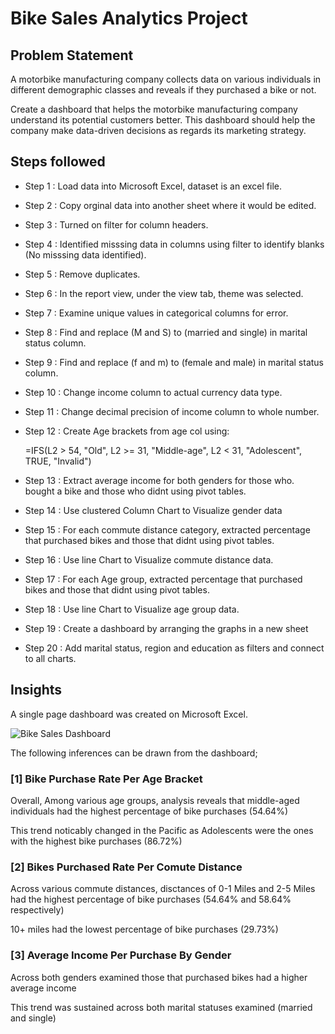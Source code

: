 # Bike Sales Analytics Project


## Problem Statement

A motorbike manufacturing company collects data on various individuals in different demographic classes and reveals if they purchased a bike or not.

Create a dashboard that helps the motorbike manufacturing company understand its potential customers better. This dashboard should help the company make data-driven decisions as regards its marketing strategy.


## Steps followed 

- Step 1 : Load data into Microsoft Excel, dataset is an excel file.
- Step 2 : Copy orginal data into another sheet where it would be edited.
- Step 3 : Turned on filter for column headers.
- Step 4 : Identified misssing data in columns using filter to identify blanks (No misssing data identified).
- Step 5 : Remove duplicates.
- Step 6 : In the report view, under the view tab, theme was selected.
- Step 7 : Examine unique values in categorical columns for error. 
- Step 8 : Find and replace (M and S) to (married and single) in marital status column.
- Step 9 : Find and replace (f and m) to (female and male) in marital status column.
- Step 10 : Change income column to actual currency data type. 
- Step 11 : Change decimal precision of income column to whole number.
- Step 12 : Create Age brackets from age col using:

    =IFS(L2 > 54, "Old", L2 >= 31, "Middle-age", L2 < 31, "Adolescent", TRUE, "Invalid")

- Step 13 : Extract average income for both genders for those who. bought a bike and those who didnt using pivot tables.
- Step 14 :  Use clustered Column Chart to Visualize gender data
- Step 15 :  For each commute distance category, extracted percentage that purchased bikes and those that didnt using pivot tables.
- Step 16 :  Use line Chart to Visualize commute distance data.
- Step 17 :  For each Age group, extracted percentage that purchased bikes and those that didnt using pivot tables.
- Step 18 :  Use line Chart to Visualize age group data.
- Step 19 :  Create a dashboard by arranging the graphs in a new sheet
- Step 20 :  Add marital status, region and education as filters and connect to all charts.

## Insights

A single page dashboard was created on Microsoft Excel.

![Bike Sales Dashboard](https://github.com/Jucodez/Bike-Sales-Analysis/assets/102746691/e6ba30f6-9230-4f6d-84cb-8728baf5a574)

The following inferences can be drawn from the dashboard;

### [1] Bike Purchase Rate Per Age Bracket 

   Overall, Among various age groups, analysis reveals that middle-aged individuals had the highest percentage of bike purchases (54.64%)

   This trend noticably changed in the Pacific as Adolescents were the ones with the highest bike purchases (86.72%)
           
### [2] Bikes Purchased Rate Per Comute Distance

   Across various commute distances, disctances of 0-1 Miles and 2-5 Miles had the highest percentage of bike purchases (54.64% and 58.64% respectively)

   10+ miles had the lowest percentage of bike purchases (29.73%)
 
  
### [3] Average Income Per Purchase By Gender

   Across both genders examined those that purchased bikes had a higher average income
   
   This trend was sustained across both marital statuses examined (married and single)
